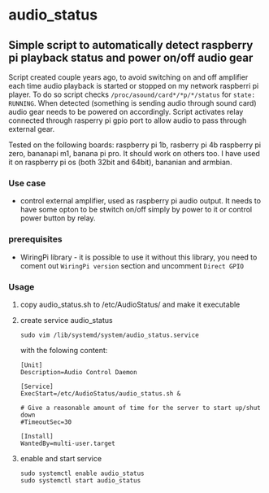 # audio_status
## Simple script to automatically detect raspberry pi playback status and power on/off audio gear

Script created couple years ago, to avoid switching on and off amplifier each time audio playback is started or stopped on my network raspberri pi player. To do so script  checks `/proc/asound/card*/*p/*/status` for `state: RUNNING`. When detected (something is sending audio through sound card) audio gear needs to be powered on accordingly. Script activates relay connected through rasperry pi gpio port to allow audio to pass through external gear. 

Tested on the following boards: raspberry pi 1b, rasberry pi 4b raspberry pi zero, bananapi m1, banana pi pro. It should work on others too. I have used it on raspberry pi os (both 32bit and 64bit), bananian and armbian.

### Use case

* control external amplifier, used as raspberry pi audio output. It needs to have some opton to be stwitch on/off simply by power to it or control power button by relay.

### prerequisites 

* WiringPi library - it is possible to use it without this library, you need to coment out `WiringPi version`  section and uncomment `Direct GPIO`

### Usage

1. copy audio_status.sh to  /etc/AudioStatus/ and make it executable
2. create service audio_status

    ```
    sudo vim /lib/systemd/system/audio_status.service
    ```
    
   with the folowing content:
   
    ```
    [Unit]
    Description=Audio Control Daemon

    [Service]
    ExecStart=/etc/AudioStatus/audio_status.sh &

    # Give a reasonable amount of time for the server to start up/shut down
    #TimeoutSec=30

    [Install]
    WantedBy=multi-user.target
    ```
    
  3. enable and start service

      ```
      sudo systemctl enable audio_status
      sudo systemctl start audio_status
      ```

    
